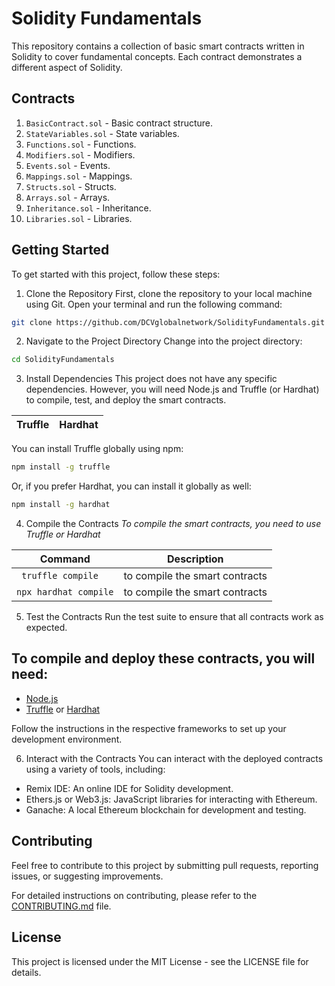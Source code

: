 # Solidity Fundamentals

This repository contains a collection of basic smart contracts written in Solidity to cover fundamental concepts. Each contract demonstrates a different aspect of Solidity.

## Contracts

1. `BasicContract.sol` - Basic contract structure.
2. `StateVariables.sol` - State variables.
3. `Functions.sol` - Functions.
4. `Modifiers.sol` - Modifiers.
5. `Events.sol` - Events.
6. `Mappings.sol` - Mappings.
7. `Structs.sol` - Structs.
8. `Arrays.sol` - Arrays.
9. `Inheritance.sol` - Inheritance.
10. `Libraries.sol` - Libraries.

## Getting Started

To get started with this project, follow these steps:

1. Clone the Repository
First, clone the repository to your local machine using Git. Open your terminal and run the following command:

```sh
git clone https://github.com/DCVglobalnetwork/SolidityFundamentals.git
```

2. Navigate to the Project Directory
Change into the project directory:

```sh
cd SolidityFundamentals
```
3. Install Dependencies
This project does not have any specific dependencies. However,
you will need Node.js and Truffle (or Hardhat) to compile, test, and deploy the smart contracts.

|  Truffle      |   Hardhat     |
| ------------- | ------------- |

You can install Truffle globally using npm:
```sh
npm install -g truffle
```

Or, if you prefer Hardhat, you can install it globally as well:

```sh
npm install -g hardhat
```
4. Compile the Contracts
*To compile the smart contracts, you need to use Truffle or Hardhat*

| Command | Description |
| --- | --- |
| ``` truffle compile``` | to compile the smart contracts  |
| ```npx hardhat compile```| to compile the smart contracts |

5. Test the Contracts
Run the test suite to ensure that all contracts work as expected.

## To compile and deploy these contracts, you will need:

- [Node.js](https://nodejs.org/)
- [Truffle](https://www.trufflesuite.com/truffle) or [Hardhat](https://hardhat.org/)

Follow the instructions in the respective frameworks to set up your development environment.

6. Interact with the Contracts
You can interact with the deployed contracts using a variety of tools, including:

+ Remix IDE: An online IDE for Solidity development.
+ Ethers.js or Web3.js: JavaScript libraries for interacting with Ethereum.
+ Ganache: A local Ethereum blockchain for development and testing.
  
## Contributing
Feel free to contribute to this project by submitting pull requests, reporting issues, or suggesting improvements.

For detailed instructions on contributing, please refer to the [CONTRIBUTING.md](https://github.com/DCVglobalnetwork/SolidityFundamentals/blob/main/CONTRIBUTING.md) file.




## License
This project is licensed under the MIT License - see the LICENSE file for details.


